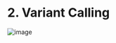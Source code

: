 
# 2. Variant Calling

![image](https://user-images.githubusercontent.com/64896369/122931392-c2017d80-d364-11eb-8bd4-df5c0b053ecd.png)

